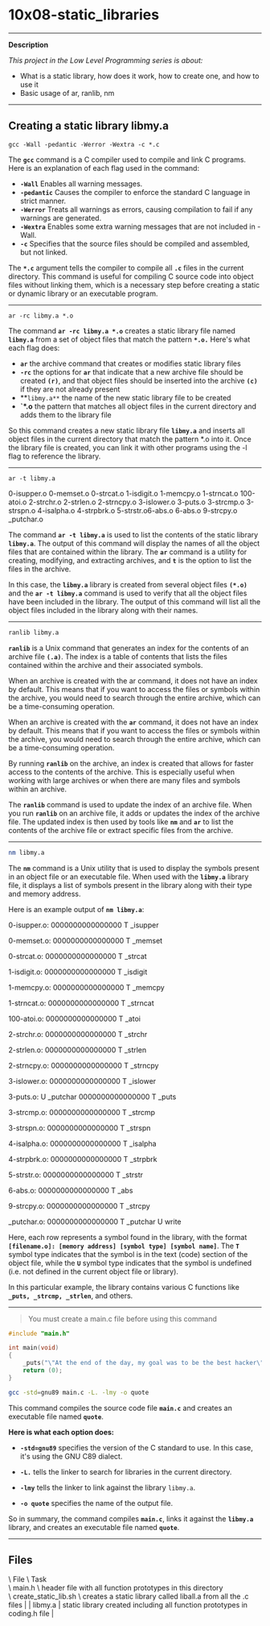 # 10x08-static_libraries

____________________


**Description**

*This project in the Low Level Programming series is about:*

* What is a static library, how does it work, how to create one, and how to use it
* Basic usage of ar, ranlib, nm


________________________


## Creating a static library libmy.a

```bach
gcc -Wall -pedantic -Werror -Wextra -c *.c
```

The **`gcc`** command is a C compiler used to compile and link C programs. Here is an explanation of each flag used in the command:

* **`-Wall`** Enables all warning messages.
* **`-pedantic`** Causes the compiler to enforce the standard C language in strict manner.
* **`-Werror`** Treats all warnings as errors, causing compilation to fail if any warnings are generated.
* **`-Wextra`** Enables some extra warning messages that are not included in -Wall.
* **`-c`** Specifies that the source files should be compiled and assembled, but not linked.

The **`*.c`** argument tells the compiler to compile all **`.c`** files in the current directory. This command is useful for compiling C source code into object files without linking them, which is a necessary step before creating a static or dynamic library or an executable program.


____________________________________


```bach
ar -rc libmy.a *.o
```

The command **`ar -rc libmy.a *.o`** creates a static library file named **`libmy.a`** from a set of object files that match the pattern **`*.o.`** Here's what each flag does:

* **`ar`** the archive command that creates or modifies static library files
* **`-rc`** the options for **`ar`** that indicate that a new archive file should be created **`(r)`**, and that object files should be inserted into the archive **`(c)`** if they are not already present
* **`libmy.a**` the name of the new static library file to be created
* **`*.o** the pattern that matches all object files in the current directory and adds them to the library file

So this command creates a new static library file **`libmy.a`** and inserts all object files in the current directory that match the pattern *.o into it. Once the library file is created, you can link it with other programs using the -l flag to reference the library.


________________________________

```bach
ar -t libmy.a
```

0-isupper.o
0-memset.o
0-strcat.o
1-isdigit.o
1-memcpy.o
1-strncat.o
100-atoi.o
2-strchr.o
2-strlen.o
2-strncpy.o
3-islower.o
3-puts.o
3-strcmp.o
3-strspn.o
4-isalpha.o
4-strpbrk.o
5-strstr.o6-abs.o
6-abs.o
9-strcpy.o
\_putchar.o


The command **`ar -t libmy.a`** is used to list the contents of the static library **`libmy.a`**. The output of this command will display the names of all the object files that are contained within the library. The **`ar`** command is a utility for creating, modifying, and extracting archives, and **`t`** is the option to list the files in the archive.

In this case, the **`libmy.a`** library is created from several object files **`(*.o)`** and the **`ar -t libmy.a`** command is used to verify that all the object files have been included in the library. The output of this command will list all the object files included in the library along with their names.


________________________________


```bash
ranlib libmy.a
```

**`ranlib`** is a Unix command that generates an index for the contents of an archive file **`(.a)`**. The index is a table of contents that lists the files contained within the archive and their associated symbols.

When an archive is created with the ar command, it does not have an index by default. This means that if you want to access the files or symbols within the archive, you would need to search through the entire archive, which can be a time-consuming operation.

When an archive is created with the **`ar`** command, it does not have an index by default. This means that if you want to access the files or symbols within the archive, you would need to search through the entire archive, which can be a time-consuming operation.

By running **`ranlib`** on the archive, an index is created that allows for faster access to the contents of the archive. This is especially useful when working with large archives or when there are many files and symbols within an archive.

The **`ranlib`** command is used to update the index of an archive file. When you run **`ranlib`** on an archive file, it adds or updates the index of the archive file. The updated index is then used by tools like **`nm`** and **`ar`** to list the contents of the archive file or extract specific files from the archive.

____________________________________________


```bash
nm libmy.a
```

The **`nm`** command is a Unix utility that is used to display the symbols present in an object file or an executable file. When used with the **`libmy.a`** library file, it displays a list of symbols present in the library along with their type and memory address.

Here is an example output of **`nm libmy.a`**:

0-isupper.o:
0000000000000000 T _isupper

0-memset.o:
0000000000000000 T _memset

0-strcat.o:
0000000000000000 T _strcat

1-isdigit.o:
0000000000000000 T _isdigit

1-memcpy.o:
0000000000000000 T _memcpy

1-strncat.o:
0000000000000000 T _strncat

100-atoi.o:
0000000000000000 T _atoi

2-strchr.o:
0000000000000000 T _strchr

2-strlen.o:
0000000000000000 T _strlen

2-strncpy.o:
0000000000000000 T _strncpy

3-islower.o:
0000000000000000 T _islower

3-puts.o:
                 U _putchar
0000000000000000 T _puts

3-strcmp.o:
0000000000000000 T _strcmp

3-strspn.o:
0000000000000000 T _strspn

4-isalpha.o:
0000000000000000 T _isalpha

4-strpbrk.o:
0000000000000000 T _strpbrk

5-strstr.o:
0000000000000000 T _strstr

6-abs.o:
0000000000000000 T _abs

9-strcpy.o:
0000000000000000 T _strcpy

_putchar.o:
0000000000000000 T _putchar
                 U write


Here, each row represents a symbol found in the library, with the format **`[filename.o]: [memory address] [symbol type] [symbol name]`**. The **`T`** symbol type indicates that the symbol is in the text (code) section of the object file, while the **`U`** symbol type indicates that the symbol is undefined (i.e. not defined in the current object file or library).

In this particular example, the library contains various C functions like **`_puts, _strcmp, _strlen`**, and others.

_________________________________________


> You must create a main.c file before using this command

```c
#include "main.h"

int main(void)
{
    _puts("\"At the end of the day, my goal was to be the best hacker\"\n\t- Kevin Mitnick");
    return (0);
}
```

```bash
gcc -std=gnu89 main.c -L. -lmy -o quote
```

This command compiles the source code file **`main.c`** and creates an executable file named **`quote`**.

**Here is what each option does:**

* **`-std=gnu89`** specifies the version of the C standard to use. In this case, it's using the GNU C89 dialect.

* **`-L.`**  tells the linker to search for libraries in the current directory.

* **`-lmy`** tells the linker to link against the library `libmy.a`.

* **`-o quote`** specifies the name of the output file.


So in summary, the command compiles **`main.c`**, links it against the **`libmy.a`** library, and creates an executable file named **`quote`**.


_________________________________________


## Files

\ File \ Task \
\ main.h \ header file with all function prototypes in this directory \
\ create_static_lib.sh \ creates a static library called liball.a from all the .c files |
| libmy.a | static library created including all function prototypes in coding.h file |














